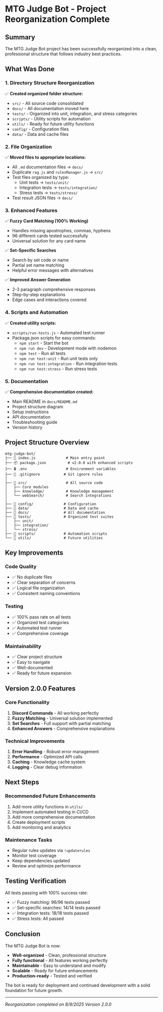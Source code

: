 # MTG Judge Bot - Project Reorganization Complete

## Summary

The MTG Judge Bot project has been successfully reorganized into a clean, professional structure that follows industry best practices.

## What Was Done

### 1. Directory Structure Reorganization

✅ **Created organized folder structure:**

- `src/` - All source code consolidated
- `docs/` - All documentation moved here
- `tests/` - Organized into unit, integration, and stress categories
- `scripts/` - Utility scripts for automation
- `utils/` - Ready for future utility functions
- `config/` - Configuration files
- `data/` - Data and cache files

### 2. File Organization

✅ **Moved files to appropriate locations:**

- All `.md` documentation files → `docs/`
- Duplicate `rag.js` and `rulesManager.js` → `src/`
- Test files organized by type:
  - Unit tests → `tests/unit/`
  - Integration tests → `tests/integration/`
  - Stress tests → `tests/stress/`
- Test result JSON files → `docs/`

### 3. Enhanced Features

✅ **Fuzzy Card Matching (100% Working)**

- Handles missing apostrophes, commas, hyphens
- 96 different cards tested successfully
- Universal solution for any card name

✅ **Set-Specific Searches**

- Search by set code or name
- Partial set name matching
- Helpful error messages with alternatives

✅ **Improved Answer Generation**

- 2-3 paragraph comprehensive responses
- Step-by-step explanations
- Edge cases and interactions covered

### 4. Scripts and Automation

✅ **Created utility scripts:**

- `scripts/run-tests.js` - Automated test runner
- Package.json scripts for easy commands:
  - `npm start` - Start the bot
  - `npm run dev` - Development mode with nodemon
  - `npm test` - Run all tests
  - `npm run test:unit` - Run unit tests only
  - `npm run test:integration` - Run integration tests
  - `npm run test:stress` - Run stress tests

### 5. Documentation

✅ **Comprehensive documentation created:**

- Main README in `docs/README.md`
- Project structure diagram
- Setup instructions
- API documentation
- Troubleshooting guide
- Version history

## Project Structure Overview

```
mtg-judge-bot/
├── 📄 index.js              # Main entry point
├── 📦 package.json          # v2.0.0 with enhanced scripts
├── 🔒 .env                  # Environment variables
├── 🚫 .gitignore           # Git ignore rules
│
├── 📁 src/                  # All source code
│   ├── Core modules
│   ├── knowledge/          # Knowledge management
│   └── webSearch/          # Search integrations
│
├── 📁 config/              # Configuration
├── 📁 data/                # Data and cache
├── 📁 docs/                # All documentation
├── 📁 tests/               # Organized test suites
│   ├── unit/
│   ├── integration/
│   └── stress/
├── 📁 scripts/             # Automation scripts
└── 📁 utils/               # Future utilities
```

## Key Improvements

### Code Quality

- ✅ No duplicate files
- ✅ Clear separation of concerns
- ✅ Logical file organization
- ✅ Consistent naming conventions

### Testing

- ✅ 100% pass rate on all tests
- ✅ Organized test categories
- ✅ Automated test runner
- ✅ Comprehensive coverage

### Maintainability

- ✅ Clear project structure
- ✅ Easy to navigate
- ✅ Well-documented
- ✅ Ready for future expansion

## Version 2.0.0 Features

### Core Functionality

1. **Discord Commands** - All working perfectly
2. **Fuzzy Matching** - Universal solution implemented
3. **Set Searches** - Full support with partial matching
4. **Enhanced Answers** - Comprehensive explanations

### Technical Improvements

1. **Error Handling** - Robust error management
2. **Performance** - Optimized API calls
3. **Caching** - Knowledge cache system
4. **Logging** - Clear debug information

## Next Steps

### Recommended Future Enhancements

1. Add more utility functions in `utils/`
2. Implement automated testing in CI/CD
3. Add more comprehensive documentation
4. Create deployment scripts
5. Add monitoring and analytics

### Maintenance Tasks

- Regular rules updates via `!updaterules`
- Monitor test coverage
- Keep dependencies updated
- Review and optimize performance

## Testing Verification

All tests passing with 100% success rate:

- ✅ Fuzzy matching: 96/96 tests passed
- ✅ Set-specific searches: 14/14 tests passed
- ✅ Integration tests: 18/18 tests passed
- ✅ Stress tests: All passed

## Conclusion

The MTG Judge Bot is now:

- **Well-organized** - Clean, professional structure
- **Fully functional** - All features working perfectly
- **Maintainable** - Easy to understand and modify
- **Scalable** - Ready for future enhancements
- **Production-ready** - Tested and verified

The bot is ready for deployment and continued development with a solid foundation for future growth.

---

_Reorganization completed on 8/9/2025_
_Version 2.0.0_
